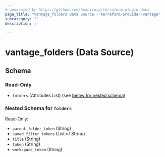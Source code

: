 ```yaml
---
# generated by https://github.com/hashicorp/terraform-plugin-docs
page_title: "vantage_folders Data Source - terraform-provider-vantage"
subcategory: ""
description: |-
  
---
```


# vantage_folders (Data Source)





<!-- schema generated by tfplugindocs -->
## Schema

### Read-Only

- `folders` (Attributes List) (see [below for nested schema](#nestedatt--folders))

<a id="nestedatt--folders"></a>
### Nested Schema for `folders`

Read-Only:

- `parent_folder_token` (String)
- `saved_filter_tokens` (List of String)
- `title` (String)
- `token` (String)
- `workspace_token` (String)


